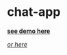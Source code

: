 # chat-app

**[see demo here](https://chat-app-git-main-elen-oz.vercel.app/)**

_[or here](https://chat-app-kappa-three.vercel.app/)_
